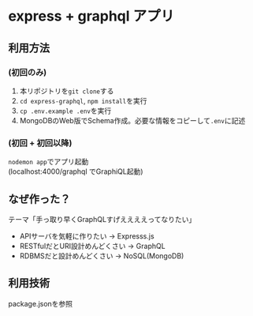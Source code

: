 # express + graphql アプリ

## 利用方法

### (初回のみ)

1. 本リポジトリを`git clone`する
1. `cd express-graphql`, `npm install`を実行
1. `cp .env.example .env`を実行
1. MongoDBのWeb版でSchema作成。必要な情報をコピーして`.env`に記述

### (初回 + 初回以降)

`nodemon app`でアプリ起動  
(localhost:4000/graphql でGraphiQL起動)

## なぜ作った？

テーマ「手っ取り早くGraphQLすげええええってなりたい」

- APIサーバを気軽に作りたい → Expresss.js
- RESTfulだとURI設計めんどくさい → GraphQL
- RDBMSだと設計めんどくさい → NoSQL(MongoDB)

## 利用技術

package.jsonを参照
